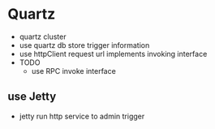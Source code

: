 # Quartz
* quartz cluster
* use quartz db store trigger information
* use httpClient request url implements invoking interface
* TODO 
   * use RPC invoke interface
## use Jetty
* jetty run http service to admin trigger


